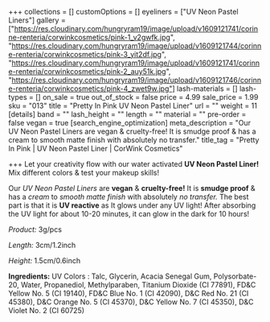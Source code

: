 +++
collections = []
customOptions = []
eyeliners = ["UV Neon Pastel Liners"]
gallery = ["https://res.cloudinary.com/hungryram19/image/upload/v1609121741/corinne-renteria/corwinkcosmetics/pink-1_v2gwfk.jpg", "https://res.cloudinary.com/hungryram19/image/upload/v1609121744/corinne-renteria/corwinkcosmetics/pink-3_yit2df.jpg", "https://res.cloudinary.com/hungryram19/image/upload/v1609121741/corinne-renteria/corwinkcosmetics/pink-2_auy51k.jpg", "https://res.cloudinary.com/hungryram19/image/upload/v1609121746/corinne-renteria/corwinkcosmetics/pink-4_zwet9w.jpg"]
lash-materials = []
lash-types = []
on_sale = true
out_of_stock = false
price = 4.99
sale_price = 1.99
sku = "013"
title = "Pretty In Pink UV Neon Pastel Liner"
url = ""
weight = 11
[details]
band = ""
lash_height = ""
length = ""
material = ""
pre-order = false
vegan = true
[search_engine_optimization]
meta_description = "Our UV Neon Pastel Liners are vegan & cruelty-free! It is smudge proof & has a cream to smooth matte finish with absolutely no transfer."
title_tag = "Pretty In Pink | UV Neon Pastel Liner | CorWink Cosmetics"

+++
Let your creativity flow with our water activated **UV Neon Pastel Liner!** Mix different colors & test your makeup skills!

Our _UV Neon Pastel Liners_ are **vegan** & **cruelty-free!** It is **smudge proof** & has a _cream_ to _smooth matte finish_ with absolutely _no transfer._ The best part is that it is **UV reactive** as It glows under any UV light! After absorbing the UV light for about 10-20 minutes, it can glow in the dark for 10 hours!

_Product:_ 3g/pcs

_Length:_ 3cm/1.2inch

_Height:_ 1.5cm/0.6inch

**Ingredients:** UV Colors : Talc, Glycerin, Acacia Senegal Gum, Polysorbate-20, Water, Propanediol, Methylparaben, Titanium Dioxide (CI 77891), FD&C Yellow No. 5 (CI 19140), FD&C Blue No. 1 (CI 42090), D&C Red No. 21 (CI 45380), D&C Orange No. 5 (CI 45370), D&C Yellow No. 7 (CI 45350), D&C Violet No. 2 (CI 60725)
